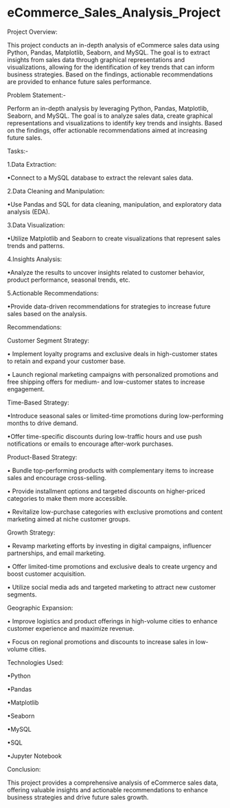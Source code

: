 # eCommerce_Sales_Analysis_Project

Project Overview:

This project conducts an in-depth analysis of eCommerce sales data using Python, Pandas, Matplotlib, Seaborn, and MySQL. The goal is to extract insights from sales data through graphical representations and visualizations, allowing for the identification of key trends that can inform business strategies. Based on the findings, actionable recommendations are provided to enhance future sales performance.

Problem Statement:-

Perform an in-depth analysis by leveraging Python, Pandas, Matplotlib, Seaborn, and MySQL. The goal is to analyze sales data, create graphical representations and visualizations to identify key trends and insights. Based on the findings, offer actionable recommendations aimed at increasing future sales.

Tasks:-

1.Data Extraction:

•Connect to a MySQL database to extract the relevant sales data.

2.Data Cleaning and Manipulation:

•Use Pandas and SQL for data cleaning, manipulation, and exploratory data analysis (EDA).

3.Data Visualization:

•Utilize Matplotlib and Seaborn to create visualizations that represent sales trends and patterns.

4.Insights Analysis:

•Analyze the results to uncover insights related to customer behavior, product performance, seasonal trends, etc.

5.Actionable Recommendations:

•Provide data-driven recommendations for strategies to increase future sales based on the analysis.

Recommendations:

Customer Segment Strategy:

• Implement loyalty programs and exclusive deals in high-customer states to retain and expand your customer base.

• Launch regional marketing campaigns with personalized promotions and free shipping offers for medium- and low-customer states to increase engagement.

Time-Based Strategy:

•Introduce seasonal sales or limited-time promotions during low-performing months to drive demand.

•Offer time-specific discounts during low-traffic hours and use push notifications or emails to encourage after-work purchases.

Product-Based Strategy:

• Bundle top-performing products with complementary items to increase sales and encourage cross-selling.

• Provide installment options and targeted discounts on higher-priced categories to make them more accessible.

• Revitalize low-purchase categories with exclusive promotions and content marketing aimed at niche customer groups.

Growth Strategy:

• Revamp marketing efforts by investing in digital campaigns, influencer partnerships, and email marketing.

• Offer limited-time promotions and exclusive deals to create urgency and boost customer acquisition.

• Utilize social media ads and targeted marketing to attract new customer segments.

Geographic Expansion:

• Improve logistics and product offerings in high-volume cities to enhance customer experience and maximize revenue.

• Focus on regional promotions and discounts to increase sales in low-volume cities.

Technologies Used:

•Python

•Pandas

•Matplotlib

•Seaborn

•MySQL

•SQL

•Jupyter Notebook

Conclusion:

This project provides a comprehensive analysis of eCommerce sales data, offering valuable insights and actionable recommendations to enhance business strategies and drive future sales growth.

